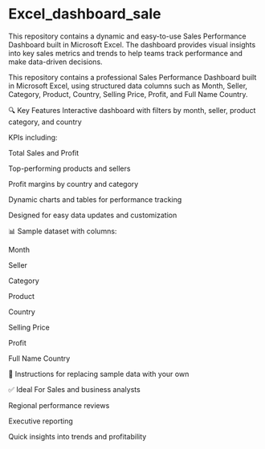 # Excel_dashboard_sale
This repository contains a dynamic and easy-to-use Sales Performance Dashboard built in Microsoft Excel. The dashboard provides visual insights into key sales metrics and trends to help teams track performance and make data-driven decisions.

This repository contains a professional Sales Performance Dashboard built in Microsoft Excel, using structured data columns such as Month, Seller, Category, Product, Country, Selling Price, Profit, and Full Name Country.

🔍 Key Features
Interactive dashboard with filters by month, seller, product category, and country

KPIs including:

Total Sales and Profit

Top-performing products and sellers

Profit margins by country and category

Dynamic charts and tables for performance tracking

Designed for easy data updates and customization


📊 Sample dataset with columns:

Month

Seller

Category

Product

Country

Selling Price

Profit

Full Name Country

📝 Instructions for replacing sample data with your own

✅ Ideal For
Sales and business analysts

Regional performance reviews

Executive reporting

Quick insights into trends and profitability
